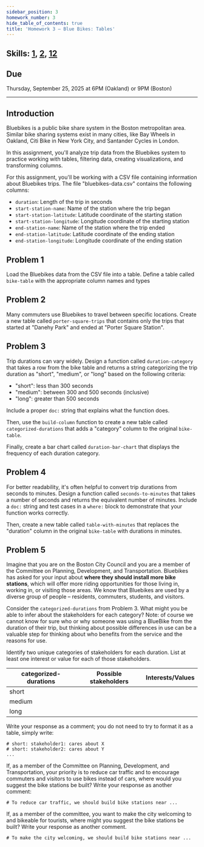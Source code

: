 ```yaml
---
sidebar_position: 3
homework_number: 3
hide_table_of_contents: true
title: 'Homework 3 — Blue Bikes: Tables'
---
```


## Skills: [1](</skills/#(1)>), [2](</skills/#(2)>), [12](</skills/#(12)>)

## Due

Thursday, September 25, 2025 at 6PM (Oakland) or 9PM (Boston)

______________________________________________________________________

## Introduction

Bluebikes is a public bike share system in the Boston metropolitan area. Similar bike sharing systems exist in many cities, like Bay Wheels in Oakland, Citi Bike in New York City, and Santander Cycles in London.

In this assignment, you'll analyze trip data from the Bluebikes system to practice working with tables, filtering data, creating visualizations, and transforming columns.

For this assignment, you'll be working with a CSV file containing information about Bluebikes trips. The file "bluebikes-data.csv" contains the following columns:

- `duration`: Length of the trip in seconds
- `start-station-name`: Name of the station where the trip began
- `start-station-latitude`: Latitude coordinate of the starting station
- `start-station-longitude`: Longitude coordinate of the starting station
- `end-station-name`: Name of the station where the trip ended
- `end-station-latitude`: Latitude coordinate of the ending station
- `end-station-longitude`: Longitude coordinate of the ending station

## Problem 1

Load the Bluebikes data from the CSV file into a table. Define a table called `bike-table` with the appropriate column names and types

## Problem 2

Many commuters use Bluebikes to travel between specific locations. Create a new table called `porter-square-trips` that contains only the trips that started at "Danehy Park" and ended at "Porter Square Station".

## Problem 3

Trip durations can vary widely. Design a function called `duration-category` that takes a row from the bike table and returns a string categorizing the trip duration as "short", "medium", or "long" based on the following criteria:

- "short": less than 300 seconds
- "medium": between 300 and 500 seconds (inclusive)
- "long": greater than 500 seconds

Include a proper `doc:` string that explains what the function does.

Then, use the `build-column` function to create a new table called `categorized-durations` that adds a "category" column to the original `bike-table`.

Finally, create a bar chart called `duration-bar-chart` that displays the frequency of each duration category.

## Problem 4

For better readability, it's often helpful to convert trip durations from seconds to minutes. Design a function called `seconds-to-minutes` that takes a number of seconds and returns the equivalent number of minutes. Include a `doc:` string and test cases in a `where:` block to demonstrate that your function works correctly.

Then, create a new table called `table-with-minutes` that replaces the "duration" column in the original `bike-table` with durations in minutes.

## Problem 5

Imagine that you are on the Boston City Council and you are a member of the Committee on Planning, Development, and Transportation. Bluebikes has asked for your input about **where they should install more bike stations**, which will offer more riding opportunities for those living in, working in, or visiting those areas. We know that Bluebikes are used by a diverse group of people – residents, commuters, students, and visitors.

Consider the `categorized-durations` from Problem 3. What might you be able to infer about the stakeholders for each category? Note: of course we cannot know for sure who or why someone was using a BlueBike from the duration of their trip, but thinking about possible differences in use can be a valuable step for thinking about who benefits from the service and the reasons for use.

Identify two unique categories of stakeholders for each duration. List at least one interest or value for each of those stakeholders.

| categorized-durations | Possible stakeholders | Interests/Values |
| -- | -- | -- |
| short |  |  |
| medium |  |  |
| long |  |  |

Write your response as a comment; you do not need to try to format it as a table,
simply write:

```
# short: stakeholder1: cares about X
# short: stakeholder2: cares about Y
...
```

If, as a member of the Committee on Planning, Development, and Transportation, your priority is to reduce car traffic and to encourage commuters and visitors to use bikes instead of cars, where would you suggest the bike stations be built? Write your response as another comment:

```
# To reduce car traffic, we should build bike stations near ...
```

If, as a member of the committee, you want to make the city welcoming to and bikeable for tourists, where might you suggest the bike stations be built? Write your response as another comment.

```
# To make the city welcoming, we should build bike stations near ...
```
